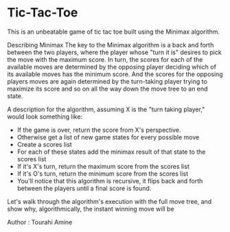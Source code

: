 # Tic-Tac-Toe

This is an unbeatable game of tic tac toe built using the Minimax algorithm.

Describing Minimax
The key to the Minimax algorithm is a back and forth between the two players, where the player whose "turn it is" desires to pick the move with the maximum score. In turn, the scores for each of the available moves are determined by the opposing player deciding which of its available moves has the minimum score. And the scores for the opposing players moves are again determined by the turn-taking player trying to maximize its score and so on all the way down the move tree to an end state.

A description for the algorithm, assuming X is the "turn taking player," would look something like:

* If the game is over, return the score from X's perspective.
* Otherwise get a list of new game states for every possible move
* Create a scores list
* For each of these states add the minimax result of that state to the scores list
* If it's X's turn, return the maximum score from the scores list
* If it's O's turn, return the minimum score from the scores list
* You'll notice that this algorithm is recursive, it flips back and forth between the players until a final score is found.

Let's walk through the algorithm's execution with the full move tree, and show why, algorithmically, the instant winning move will be

Author : Tourahi Amine
